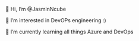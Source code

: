 👋 Hi, I’m @JasminNcube

👀 I’m interested in DevOPs engineering :)

🌱 I’m currently learning all things Azure and DevOps

<!---
JasminNcube/JasminNcube is a ✨ special ✨ repository because its `README.md` (this file) appears on your GitHub profile.
You can click the Preview link to take a look at your changes.
--->

